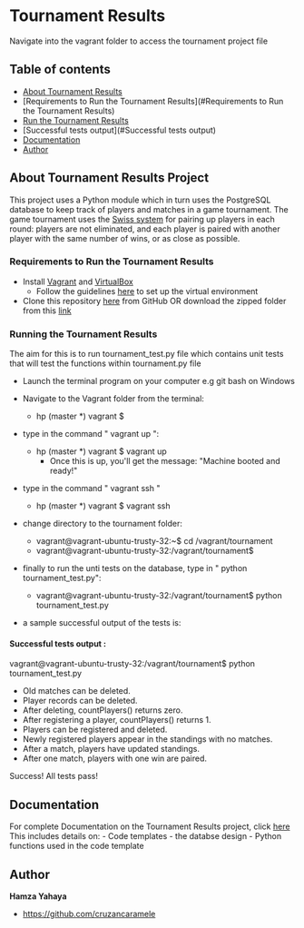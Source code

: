 # Tournament Results

Navigate into the vagrant folder to access the tournament project file

## Table of contents

- [About Tournament Results](#About)
- [Requirements to Run the Tournament Results](#Requirements to Run the Tournament Results)
- [Run the Tournament Results](#documentation)
- [Successful tests output](#Successful tests output)
- [Documentation](#Documentation)
- [Author](#Author)

## About Tournament Results Project
This project uses a Python module which in turn uses the PostgreSQL database to keep track of players and matches in a game tournament.
The game tournament uses the [Swiss system](https://en.wikipedia.org/wiki/Swiss-system_tournament) for pairing up players in each round: players are not eliminated, and each player is paired with another player with the same number of wins, or as close as possible.

### Requirements to Run the Tournament Results
- Install [Vagrant](https://www.vagrantup.com/downloads.html) and [VirtualBox](https://www.virtualbox.org/wiki/Downloads)
	- Follow the guidelines [here](https://www.udacity.com/wiki/ud197/install-vagrant) to set up the virtual environment
- Clone this repository [here](https://github.com/CruzanCaramele/Tournament-Results.git) from GitHub OR download the zipped folder
from this [link](https://github.com/CruzanCaramele/Tournament-Results/archive/master.zip)

### Running the Tournament Results
The aim for this is to run tournament_test.py file which contains unit tests that will test the functions within tournament.py file

- Launch the terminal program on your computer e.g git bash on Windows
- Navigate to the Vagrant folder from the terminal:
	- hp (master *) vagrant $

- type in the command " vagrant up ":
	- hp (master *) vagrant $ vagrant up
		- Once this is up, you'll get the message: "Machine booted and ready!"

- type in the command " vagrant ssh "
	- hp (master *) vagrant $ vagrant ssh

- change directory to the tournament folder:
	- vagrant@vagrant-ubuntu-trusty-32:~$ cd /vagrant/tournament
	- vagrant@vagrant-ubuntu-trusty-32:/vagrant/tournament$

- finally to run the unti tests on the database, type in " python tournament_test.py":
	- vagrant@vagrant-ubuntu-trusty-32:/vagrant/tournament$ python tournament_test.py
	
- a sample successful output of the tests is:

#### Successful tests output :
vagrant@vagrant-ubuntu-trusty-32:/vagrant/tournament$ python tournament_test.py
-  Old matches can be deleted.
-  Player records can be deleted.
-  After deleting, countPlayers() returns zero.
-  After registering a player, countPlayers() returns 1.
-  Players can be registered and deleted.
-  Newly registered players appear in the standings with no matches.
-  After a match, players have updated standings.
-  After one match, players with one win are paired.

Success!  All tests pass!


## Documentation
For complete Documentation on the Tournament Results project, click [here](https://github.com/CruzanCaramele/Tournament-Results/tree/master/vagrant/tournament/docs)
This includes details on:
	- Code templates
	- the databse design
	- Python functions used in the code template


## Author

**Hamza Yahaya**

- <https://github.com/cruzancaramele>
